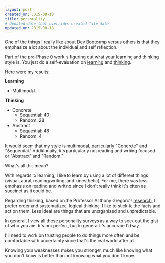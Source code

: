 ```yaml
---
layout: post
created_on: 2015-08-18
title: personality
# Updated date that overrides created file date
updated_on: 2015-08-18
---
```


One of the things I really like about Dev Bootcamp versus others is that they emphasize a lot about the individual and self reflection.

Part of the pre-Phase 0 work is figuring out what your learning and thinking style is. You just do a self-evaluation on [learning](https://vark-learn.com/the-vark-questionnaire/?p=questionnaire) and [thinking](https://www.thelearningweb.net/personalthink.html).

Here were my results:

**Learning**

* Multimodal

**Thinking**

* Concrete
  * Sequential: 40
  * Random: 28
* Abstract
  * Sequential: 48
  * Random: 4

It would seem that my style is multimodal, particularly "Concrete" and "Sequential." Additionally, it's particularly not reading and writing focused or "Abstract" and "Random."

What's all this mean?

With regards to learning, I like to learn by using a lot of different things (visual, aural, reading/writing, and kinesthetic). For me, there was less emphasis on reading and writing since I don't really think it's often as succinct as it could be.

Regarding thinking, based on the Professor Anthony Gregorc's [research](https://web.cortland.edu/andersmd/learning/Gregorc.htm), I prefer order and systematized, logical thinking. I like to stick to the facts and act on them. Less ideal are things that are unorganized and unpredictable.

In general, I view all these personality surveys as a way to seek out the gist of who you are. It's not perfect, but in general it's accurate I'd say.

I'll need to work on trusting people to do things more often and be comfortable with uncertainty since that's the real world after all.

Knowing your weaknesses makes you stronger, much like knowing what you don't know is better than not knowing what you don't know.
